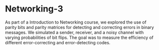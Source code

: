 # Networking-3
As part of a Introduction to Networking course, we explored the use of parity bits and parity matrices for detecting and correcting errors in binary messages. We simulated a sender, receiver, and a noisy channel with varying probabilities of bit flips. The goal was to measure the efficiency of different error-correcting and error-detecting codes.
